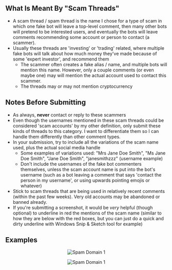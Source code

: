 ## What Is Meant By "Scam Threads"
* A scam thread / spam thread is the name I chose for a type of scam in which one fake bot will leave a top-level comment, then many other bots will pretend to be interested users, and eventually the bots will leave comments recommending some account or person to contact (a scammer).
* Usually these threads are 'investing' or 'trading' related, where multiple fake bots will talk about how much money they've made because of some 'expert investor', and recommend them
   * The scammer often creates a fake alias / name, and multiple bots will mention this name. However, only a couple comments (or even maybe one) may will mention the actual account used to contact this scammer.
   * The threads may or may not mention cryptocurrency

## Notes Before Submitting
* As always, **never** contact or reply to these scammers
* Even though the usernames mentioned in these scam threads could be considered 'scam accounts' by my other definition, only submit these kinds of threads to this category.  I want to differentiate them so I can handle them differently than other comment types.
* In your submission, try to include all the variations of the scam name used, plus the actual social media handle
   * Some examples of variations used: "Mrs Jane Doe Smith", "Ms Jane Doe Smith", "Jane Doe Smith", "janesmithzzz" (username example)
   * Don't include the usernames of the fake bot commenters themselves, unless the scam account name is put into the bot's username (such as a bot leaving a comment that says 'contact the person in my username', or using upwards pointing emojis or whatever)
* Stick to scam threads that are being used in relatively recent comments (within the past few weeks). Very old accounts may be abandoned or banned already.
* If you're submitting a screenshot, it would be _very_ helpful (though optional) to underline in red the mentions of the scam name (similar to how they are below with the red boxes, but you can just do a quick and dirty underline with Windows Snip & Sketch tool for example)

## Examples
<p align="center"><img alt="Spam Domain 1" src="https://user-images.githubusercontent.com/12518330/147957154-56f1c645-c14e-4f8a-b2c0-b0cd72796597.png"></p>
<p align="center"><img alt="Spam Domain 1" src="https://user-images.githubusercontent.com/12518330/147957157-1bf52bd5-9665-48cd-9e36-f39747592114.png"></p>